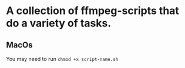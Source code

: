 # A collection of ffmpeg-scripts that do a variety of tasks.
 
## MacOs
You may need to run `chmod +x script-name.sh`